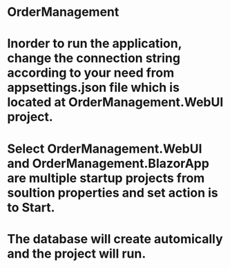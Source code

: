 # OrderManagement

# Inorder to run the application, change the connection string according to your need from appsettings.json file which is located at OrderManagement.WebUI project.

# Select OrderManagement.WebUI and OrderManagement.BlazorApp are multiple startup projects from soultion properties and set action is to Start.

# The database will create automically and the project will run.
